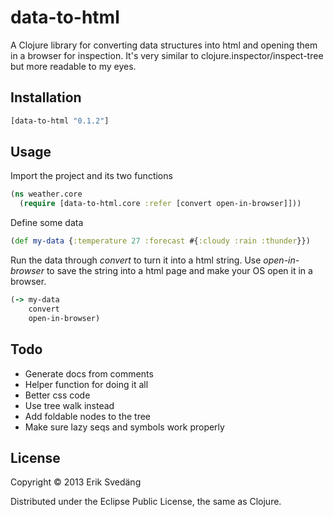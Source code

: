 # data-to-html

A Clojure library for converting data structures into html and opening them in a browser for inspection. It's very similar to clojure.inspector/inspect-tree but more readable to my eyes.

## Installation

```clojure
[data-to-html "0.1.2"]
```

## Usage

Import the project and its two functions

```clojure
(ns weather.core
  (require [data-to-html.core :refer [convert open-in-browser]]))
````

Define some data

```clojure
(def my-data {:temperature 27 :forecast #{:cloudy :rain :thunder}})
```

Run the data through *convert* to turn it into a html string. Use *open-in-browser* to save the string into a html page and make your OS open it in a browser.

```clojure
(-> my-data
    convert
    open-in-browser)
```

## Todo

* Generate docs from comments
* Helper function for doing it all
* Better css code
* Use tree walk instead
* Add foldable nodes to the tree
* Make sure lazy seqs and symbols work properly

## License

Copyright © 2013 Erik Svedäng

Distributed under the Eclipse Public License, the same as Clojure.

